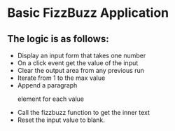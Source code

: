 Basic FizzBuzz Application
==========================
The logic is as follows: 
-----------------------------
- Display an input form that takes one number
- On a click event get the value of the input
- Clear the output area from any previous run 
- Iterate from 1 to the max value
- Append a paragraph <p> element for each value
- Call the fizzbuzz function to get the inner text
- Reset the input value to blank.
